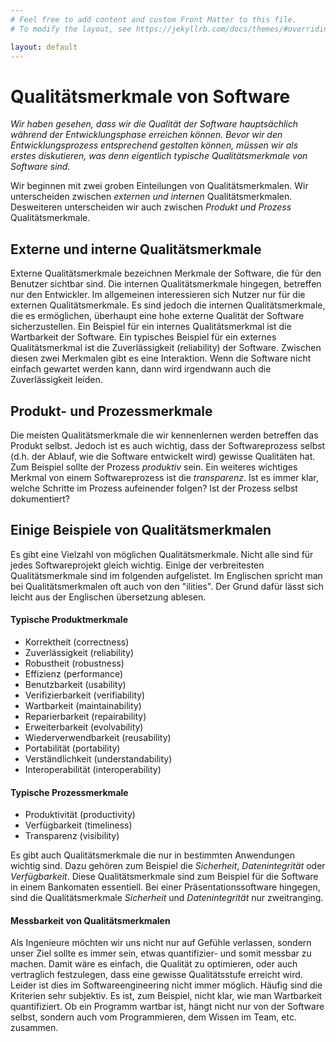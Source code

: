 ```yaml
---
# Feel free to add content and custom Front Matter to this file.
# To modify the layout, see https://jekyllrb.com/docs/themes/#overriding-theme-defaults

layout: default
---
```


# Qualitätsmerkmale von Software

*Wir haben gesehen, dass wir die Qualität der Software hauptsächlich während der Entwicklungsphase erreichen können. 
Bevor wir den Entwicklungsprozess entsprechend gestalten können, müssen wir als erstes diskutieren, was denn eigentlich 
typische Qualitätsmerkmale von Software sind.*


Wir beginnen mit zwei groben Einteilungen von Qualitätsmerkmalen. Wir unterscheiden zwischen 
*externen und internen* Qualitätsmerkmalen. Desweiteren unterscheiden wir auch zwischen *Produkt und Prozess* Qualitätsmerkmale. 

## Externe und interne Qualitätsmerkmale
Externe Qualitätsmerkmale bezeichnen Merkmale der Software, die für den Benutzer sichtbar sind. 
Die internen Qualitätsmerkmale hingegen, betreffen nur den Entwickler. 
Im allgemeinen interessieren sich Nutzer nur für die externen Qualitätsmerkmale. Es sind jedoch die internen Qualitätsmerkmale, die es ermöglichen, überhaupt eine hohe externe Qualität der Software sicherzustellen. Ein Beispiel für ein internes Qualitätsmerkmal ist die Wartbarkeit der Software. Ein typisches Beispiel für ein externes Qualitätsmerkmal ist die Zuverlässigkeit (reliability) der Software. Zwischen diesen zwei Merkmalen gibt es eine Interaktion. Wenn die Software nicht einfach gewartet werden kann, dann wird irgendwann auch die Zuverlässigkeit leiden. 

## Produkt- und Prozessmerkmale
Die meisten Qualitätsmerkmale die wir kennenlernen werden betreffen das Produkt selbst. Jedoch ist es auch wichtig, dass der Softwareprozess selbst (d.h. der Ablauf, wie die Software entwickelt wird) gewisse Qualitäten hat. Zum Beispiel sollte der Prozess *produktiv* sein. Ein weiteres wichtiges Merkmal von einem Softwareprozess ist die *transparenz*. Ist es immer klar, welche Schritte im Prozess aufeinender folgen? Ist der Prozess selbst dokumentiert? 

## Einige Beispiele von Qualitätsmerkmalen 
Es gibt eine Vielzahl von möglichen Qualitätsmerkmale. Nicht alle sind für jedes Softwareprojekt gleich wichtig. Einige der verbreitesten Qualitätsmerkmale sind im folgenden aufgelistet. Im Englischen spricht man bei Qualitätsmerkmalen oft auch von den "ilities". Der Grund dafür lässt sich leicht aus der Englischen übersetzung ablesen. 

#### Typische Produktmerkmale

* Korrektheit (correctness)
* Zuverlässigkeit (reliability)
* Robustheit (robustness)
* Effizienz (performance)
* Benutzbarkeit (usability)
* Verifizierbarkeit (verifiability) 
* Wartbarkeit (maintainability) 
* Reparierbarkeit (repairability) 
* Erweiterbarkeit (evolvability) 
* Wiederverwendbarkeit (reusability) 
* Portabilität (portability) 
* Verständlichkeit (understandability) 
* Interoperabilität (interoperability) 


#### Typische Prozessmerkmale

* Produktivität (productivity)
* Verfügbarkeit (timeliness)
* Transparenz (visibility)

Es gibt auch Qualitätsmerkmale die nur in bestimmten Anwendungen wichtig sind. Dazu gehören zum Beispiel die 
*Sicherheit*, *Datenintegrität* oder *Verfügbarkeit*. Diese Qualitätsmerkmale sind zum Beispiel für die Software in einem Bankomaten essentiell. 
Bei einer Präsentationssoftware hingegen, sind die Qualitätsmerkmale *Sicherheit* und *Datenintegrität* nur zweitranging.


#### Messbarkeit von Qualitätsmerkmalen 

Als Ingenieure möchten wir uns nicht nur auf Gefühle verlassen, sondern unser Ziel sollte es immer sein, etwas quantifizier- und somit messbar zu machen. 
Damit wäre es einfach, die Qualität zu optimieren, oder auch vertraglich festzulegen, dass eine gewisse Qualitätsstufe erreicht wird. 
Leider ist dies im Softwareengineering nicht immer möglich. Häufig sind die Kriterien sehr subjektiv. Es ist, zum Beispiel, nicht klar, wie man Wartbarkeit quantifiziert. Ob ein Programm wartbar ist, hängt nicht nur von der Software selbst, sondern auch vom Programmieren, dem Wissen im Team, etc. zusammen. 

